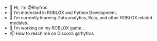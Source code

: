- 👋 Hi, I’m @Rhyfros
- 👀 I’m interested in ROBLOX and Python Development.
- 🌱 I’m currently learning Data analytics, Rojo, and other ROBLOX related modules.
- 💞️ I’m working on my ROBLOX game...
- 📫 How to reach me on Discord: @rhyfros

<!---
Rhyfros/Rhyfros is a ✨ special ✨ repository because its `README.md` (this file) appears on your GitHub profile.
You can click the Preview link to take a look at your changes.
--->
